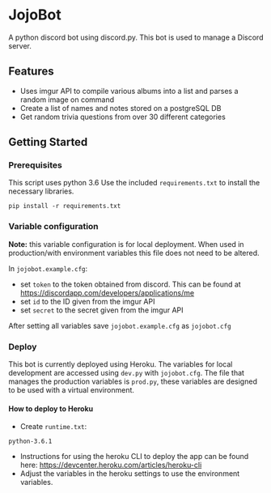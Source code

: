 # JojoBot
 A python discord bot using discord.py. This bot is used to manage a Discord server.
 
 ## Features
 * Uses imgur API to compile various albums into a list and parses a random image on command
 * Create a list of names and notes stored on a postgreSQL DB
 * Get random trivia questions from over 30 different categories

## Getting Started
### Prerequisites
This script uses python 3.6
Use the included `requirements.txt` to install the necessary libraries.
```
pip install -r requirements.txt
```
### Variable configuration
**Note:** this variable configuration is for local deployment. When used in production/with environment variables this file does not need to be altered. 
 
In `jojobot.example.cfg`:
* set `token` to the token obtained from discord. This can be found at https://discordapp.com/developers/applications/me
* set `id` to the ID given from the imgur API
* set `secret` to the secret given from the imgur API

After setting all variables save `jojobot.example.cfg` as `jojobot.cfg`

### Deploy
This bot is currently deployed using Heroku. The variables for local development are accessed using `dev.py` with `jojobot.cfg`. The file that manages the production variables is `prod.py`, these variables are designed to be used with a virtual environment.
#### How to deploy to Heroku
* Create `runtime.txt`:
```
python-3.6.1
```
* Instructions for using the heroku CLI to deploy the app can be found here: https://devcenter.heroku.com/articles/heroku-cli
* Adjust the variables in the heroku settings to use the environment variables.
